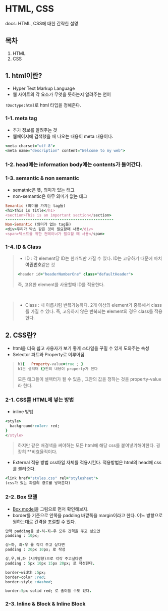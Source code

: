 # HTML, CSS
docs: HTML, CSS에 대한 간략한 설명
## 목차
1. HTML
2. CSS




## 1. html이란?
* Hyper Text Markup Language
* 웹 사이트의 각 요소가 무엇을 뜻하는지 알려주는 언어

```!Doctype:html```로 html 타입을 정해준다.

### 1-1. meta tag 
* 추가 정보를 알려주는 것
* 웹페이지에 검색했을 때 나오는 내용이 meta 내용이다.
```ruby
<meta charset="utf-8">
<meta name="description" content="Welcome to my web">
```
### 1-2. head에는 information body에는 contents가 들어간다.

### 1-3. semantic & non semantic
* sematnic은 뜻, 의미가 있는 태그
* non-semantic은 아무 의미가 없는 태그

```ruby
Semantic (의미를 가지는 tag들)
<h1>this is title</h1>
<section>This is an important section</section>
------------------------------------------------
Non-Semantic (의미가 없는 tag들)
<div>우리가 박스 같은 것이 필요할때 사용</div>
<span>텍스트를 위한 컨테이너가 필요할 때 사용</span>
```
### 1-4. ID & Class
>* ID : 각 element당 ID는 한개씩만 가질 수 있다. ID는 고유하기 때문에 마치 **여권번호**같은 것
>```ruby
><header id="headerNumberOne" class="defaultHeader">
>```
> 즉, 고유한 element를 사용할때 ID를 적용한다.
<br>

>* Class : 내 이름처럼 반복가능하다. 2개 이상의 element가 중복해서 class를 가질 수 있다.
> 즉, 고유하지 않은 반복되는 element의 경우 class를 적용한다.


## 2. CSS란?
* html을 더욱 쉽고 사용자가 보기 좋게 스타일을 꾸밀 수 있게 도와주는 속성
* Selector 파트와 Property로 이루어짐.
>```ruby
>h1{   Property-value=true ; }
> h1은 셀럭터 {}안의 내용이 property가 된다
>```
>모든 태그들이 셀렉터가 될 수 있음 , 그안의 값을 정하는 것을 property-value라 한다.

### 2-1. CSS를 HTML에 넣는 방법
* inline 방법
```ruby
<style>
  background-color: red;
}
</style>
```
>하지만 같은 배경색을 써야하는 모든 html에 해당 css를 붙여넣기해야한다.
>굉장히 **비효율적이다.

* External 적용 방법
css파일 자체를 적용시킨다. 적용방법은 html의 head에 css를 불러준다.
```ruby 
<link href="styles.css" rel="stylesheet">
(css가 있는 파일의 경로를 넣어준다)
```
### 2-2. Box 모델
* [Box model](https://media.vlpt.us/images/kpl5672/post/de021ddb-fe7e-4041-9224-15748afdb064/boxmodel.gif)을 그림으로 먼저 확인해보자.
* border를 기준으로 안쪽을 padding 바깥쪽을 margin이라고 한다. 어느 방향으로 원하는대로 간격을 조절할 수 있다. 

```ruby
만약 padding을 상-하-좌-우 모두 간격을 주고 싶으면 
padding : 10px;

상-하, 좌-우 를 각각 주고 싶다면
padding : 20px 10px; 로 작성

상,우,하,좌 (시계방향)으로 각각 주고싶다면
padding : 5px 10px 15px 20px; 로 작성한다.

border-width :5px;
border-color :red;
border-style :dashed;

border:5px solid red; 로 줄여쓸 수도 있다. 
```

### 2-3. Inline & Block & Inline Block
